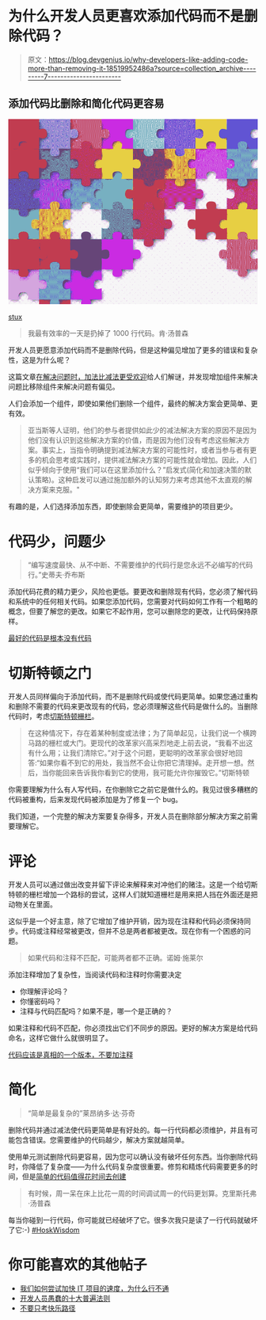 # 为什么开发人员更喜欢添加代码而不是删除代码？

> 原文：<https://blog.devgenius.io/why-developers-like-adding-code-more-than-removing-it-18519952486a?source=collection_archive---------7----------------------->

## 添加代码比删除和简化代码更容易

![](img/75dfcc926881855355078e6301010d23.png)

[stux](https://pixabay.com/images/id-3155663/)

> 我最有效率的一天是扔掉了 1000 行代码。肯·汤普森

开发人员更愿意添加代码而不是删除代码，但是这种偏见增加了更多的错误和复杂性，这是为什么呢？

这篇文章[在解决问题时，加法比减法更受欢迎](https://www.nature.com/articles/d41586-021-00592-0)给人们解谜，并发现增加组件来解决问题比移除组件来解决问题有偏见。

人们会添加一个组件，即使如果他们删除一个组件，最终的解决方案会更简单、更有效。

> 亚当斯等人证明，他们的参与者提供如此少的减法解决方案的原因不是因为他们没有认识到这些解决方案的价值，而是因为他们没有考虑这些解决方案。事实上，当指令明确提到减法解决方案的可能性时，或者当参与者有更多的机会思考或实践时，提供减法解决方案的可能性就会增加。因此，人们似乎倾向于使用“我们可以在这里添加什么？”启发式(简化和加速决策的默认策略)。这种启发可以通过施加额外的认知努力来考虑其他不太直观的解决方案来克服。"

有趣的是，人们选择添加东西，即使删除会更简单，需要维护的项目更少。

# **代码少，问题少**

> “编写速度最快、从不中断、不需要维护的代码行是您永远不必编写的代码行。”史蒂夫·乔布斯

添加代码花费的精力更少，风险也更低。要更改和删除现有代码，您必须了解代码和系统中的任何相关代码。如果您添加代码，您需要对代码如何工作有一个粗略的概念，但要了解您的更改。如果它不起作用，您可以删除您的更改，让代码保持原样。

[最好的代码是根本没有代码](https://blog.codinghorror.com/the-best-code-is-no-code-at-all/)

# **切斯特顿之门**

开发人员同样偏向于添加代码，而不是删除代码或使代码更简单。如果您通过重构和删除不需要的代码来更改现有的代码，您必须理解这些代码是做什么的。当删除代码时，考虑[切斯特顿栅栏](https://fs.blog/2020/03/chestertons-fence/)。

> 在这种情况下，存在着某种制度或法律；为了简单起见，让我们说一个横跨马路的栅栏或大门。更现代的改革家兴高采烈地走上前去说，“我看不出这有什么用；让我们清除它。”对于这个问题，更聪明的改革家会很好地回答:“如果你看不到它的用处，我当然不会让你把它清理掉。走开想一想。然后，当你能回来告诉我你看到它的使用，我可能允许你摧毁它。”切斯特顿

你需要理解为什么有人写代码，在你删除它之前它是做什么的。我见过很多糟糕的代码被重构，后来发现代码被添加是为了修复一个 bug。

我们知道，一个完整的解决方案要复杂得多，开发人员在删除部分解决方案之前需要理解它。

# **评论**

开发人员可以通过做出改变并留下评论来解释来对冲他们的赌注。这是一个给切斯特顿的栅栏增加一个路标的尝试，这样人们就知道栅栏是用来把人挡在外面还是把动物关在里面。

这似乎是一个好主意，除了它增加了维护开销，因为现在注释和代码必须保持同步。代码或注释经常被更改，但并不总是两者都被更改。现在你有一个困惑的问题。

> 如果代码和注释不匹配，可能两者都不正确。诺姆·施莱尔

添加注释增加了复杂性，当阅读代码和注释时你需要决定

*   你理解评论吗？
*   你懂密码吗？
*   注释与代码匹配吗？如果不是，哪一个是正确的？

如果注释和代码不匹配，你必须找出它们不同步的原因。更好的解决方案是给代码命名，这样它做什么就很明显了。

[代码应该是真相的一个版本，不要加注释](https://medium.com/dev-genius/code-should-be-the-one-version-of-the-truth-dont-add-comments-b0bcd8631a9a)

# **简化**

> “简单是最复杂的”莱昂纳多·达·芬奇

删除代码并通过减法使代码更简单是有好处的。每一行代码都必须维护，并且有可能包含错误。您需要维护的代码越少，解决方案就越简单。

使用单元测试删除代码更容易，因为您可以确认没有破坏任何东西。当你删除代码时，你降低了复杂度——为什么代码复杂度很重要。修剪和精炼代码需要更多的时间，但是[简单的代码值得花时间去创建](https://thehosk.medium.com/good-code-is-like-underwear-e0a9697f8531)

> 有时候，周一呆在床上比花一周的时间调试周一的代码更划算。克里斯托弗·汤普森

每当你碰到一行代码，你可能就已经破坏了它。很多次我只是读了一行代码就破坏了它:-) [#HoskWisdom](https://twitter.com/hashtag/hoskwisdom?lang=en)

# **你可能喜欢的其他帖子**

*   [我们如何尝试加快 IT 项目的速度，为什么行不通](https://thehosk.medium.com/how-we-try-to-speed-up-it-projects-and-why-it-doesnt-work-ca3bdc5d7413)
*   [开发人员愚蠢的十大普遍法则](/the-10-universal-laws-of-developer-stupidity-ccda23e91ee7)
*   [不要只考快乐路径](/dont-just-test-the-happy-path-e3fd565bad53)